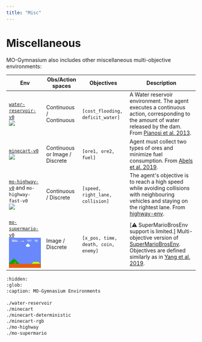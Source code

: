 ```yaml
---
title: "Misc"
---
```


# Miscellaneous

MO-Gymnasium also includes other miscellaneous multi-objective environments:

| Env                                                                                                                                                                                                                                                                | Obs/Action spaces                   | Objectives                                                    | Description                                                                                                                                                                                                                                                     |
|--------------------------------------------------------------------------------------------------------------------------------------------------------------------------------------------------------------------------------------------------------------------|-------------------------------------|---------------------------------------------------------------|-----------------------------------------------------------------------------------------------------------------------------------------------------------------------------------------------------------------------------------------------------------------|
| [`water-reservoir-v0`](https://mo-gymnasium.farama.org/environments/water-reservoir/)   <br><img src="https://raw.githubusercontent.com/Farama-Foundation/MO-Gymnasium/main/docs/_static/videos/water-reservoir.gif" width="200px">                                | Continuous / Continuous             | `[cost_flooding, deficit_water]`                              | A Water reservoir environment. The agent executes a continuous action, corresponding to the amount of water released by the dam. From [Pianosi et al. 2013](https://iwaponline.com/jh/article/15/2/258/3425/Tree-based-fitted-Q-iteration-for-multi-objective). |
| [`minecart-v0`](https://mo-gymnasium.farama.org/environments/minecart/) <br><img src="https://raw.githubusercontent.com/Farama-Foundation/MO-Gymnasium/main/docs/_static/videos/minecart.gif" width="200px">                                                       | Continuous or Image / Discrete      | `[ore1, ore2, fuel]`                                          | Agent must collect two types of ores and minimize fuel consumption. From [Abels et al. 2019](https://arxiv.org/abs/1809.07803v2).                                                                                                                               |
| [`mo-highway-v0`](https://mo-gymnasium.farama.org/environments/mo-highway/) and `mo-highway-fast-v0` <br><img src="https://raw.githubusercontent.com/Farama-Foundation/MO-Gymnasium/main/docs/_static/videos/mo-highway.gif" width="200px">                        | Continuous / Discrete               | `[speed, right_lane, collision]`                              | The agent's objective is to reach a high speed while avoiding collisions with neighbouring vehicles and staying on the rightest lane. From [highway-env](https://github.com/eleurent/highway-env).                                                              |
| [`mo-supermario-v0`](https://mo-gymnasium.farama.org/environments/mo-supermario/) <br><img src="https://raw.githubusercontent.com/Farama-Foundation/MO-Gymnasium/main/docs/_static/videos/mo-supermario.gif" width="200px">                                        | Image / Discrete                    | `[x_pos, time, death, coin, enemy]`                           | [:warning: SuperMarioBrosEnv support is limited.] Multi-objective version of [SuperMarioBrosEnv](https://github.com/Kautenja/gym-super-mario-bros). Objectives are defined similarly as in [Yang et al. 2019](https://arxiv.org/pdf/1908.08342.pdf).            |


```{toctree}
:hidden:
:glob:
:caption: MO-Gymnasium Environments

./water-reservoir
./minecart
./minecart-deterministic
./minecart-rgb
./mo-highway
./mo-supermario
```
